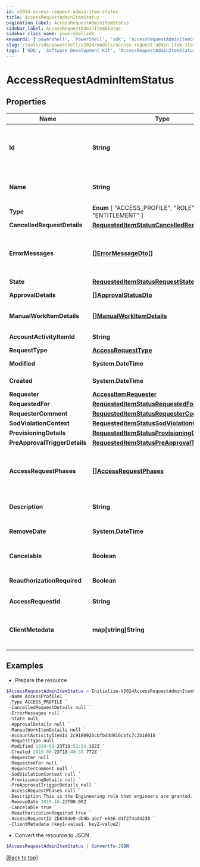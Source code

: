 ```yaml
---
id: v2024-access-request-admin-item-status
title: AccessRequestAdminItemStatus
pagination_label: AccessRequestAdminItemStatus
sidebar_label: AccessRequestAdminItemStatus
sidebar_class_name: powershellsdk
keywords: ['powershell', 'PowerShell', 'sdk', 'AccessRequestAdminItemStatus', 'V2024AccessRequestAdminItemStatus'] 
slug: /tools/sdk/powershell/v2024/models/access-request-admin-item-status
tags: ['SDK', 'Software Development Kit', 'AccessRequestAdminItemStatus', 'V2024AccessRequestAdminItemStatus']
---
```



# AccessRequestAdminItemStatus

## Properties

Name | Type | Description | Notes
------------ | ------------- | ------------- | -------------
**Id** | **String** | ID of the access request. This is a new property as of 2025. Older access requests may not have an ID. | [optional] 
**Name** | **String** | Human-readable display name of the item being requested. | [optional] 
**Type** |  **Enum** [  "ACCESS_PROFILE",    "ROLE",    "ENTITLEMENT" ] | Type of requested object. | [optional] 
**CancelledRequestDetails** | [**RequestedItemStatusCancelledRequestDetails**](requested-item-status-cancelled-request-details) |  | [optional] 
**ErrorMessages** | [**[]ErrorMessageDto[]**](error-message-dto) | List of localized error messages, if any, encountered during the approval/provisioning process. | [optional] 
**State** | [**RequestedItemStatusRequestState**](requested-item-status-request-state) |  | [optional] 
**ApprovalDetails** | [**[]ApprovalStatusDto**](approval-status-dto) | Approval details for each item. | [optional] 
**ManualWorkItemDetails** | [**[]ManualWorkItemDetails**](manual-work-item-details) | Manual work items created for provisioning the item. | [optional] 
**AccountActivityItemId** | **String** | Id of associated account activity item. | [optional] 
**RequestType** | [**AccessRequestType**](access-request-type) |  | [optional] 
**Modified** | **System.DateTime** | When the request was last modified. | [optional] 
**Created** | **System.DateTime** | When the request was created. | [optional] 
**Requester** | [**AccessItemRequester**](access-item-requester) |  | [optional] 
**RequestedFor** | [**RequestedItemStatusRequestedFor**](requested-item-status-requested-for) |  | [optional] 
**RequesterComment** | [**RequestedItemStatusRequesterComment**](requested-item-status-requester-comment) |  | [optional] 
**SodViolationContext** | [**RequestedItemStatusSodViolationContext**](requested-item-status-sod-violation-context) |  | [optional] 
**ProvisioningDetails** | [**RequestedItemStatusProvisioningDetails**](requested-item-status-provisioning-details) |  | [optional] 
**PreApprovalTriggerDetails** | [**RequestedItemStatusPreApprovalTriggerDetails**](requested-item-status-pre-approval-trigger-details) |  | [optional] 
**AccessRequestPhases** | [**[]AccessRequestPhases**](access-request-phases) | A list of Phases that the Access Request has gone through in order, to help determine the status of the request. | [optional] 
**Description** | **String** | Description associated to the requested object. | [optional] 
**RemoveDate** | **System.DateTime** | When the role access is scheduled for removal. | [optional] 
**Cancelable** | **Boolean** | True if the request can be canceled. | [optional] [default to $false]
**ReauthorizationRequired** | **Boolean** | True if re-auth is required. | [optional] [default to $false]
**AccessRequestId** | **String** | This is the account activity id. | [optional] 
**ClientMetadata** | **map[string]String** | Arbitrary key-value pairs, if any were included in the corresponding access request | [optional] 

## Examples

- Prepare the resource
```powershell
$AccessRequestAdminItemStatus = Initialize-V2024AccessRequestAdminItemStatus  -Id 2c9180926cbfbddd016cbfc7c3b10010 `
 -Name AccessProfile1 `
 -Type ACCESS_PROFILE `
 -CancelledRequestDetails null `
 -ErrorMessages null `
 -State null `
 -ApprovalDetails null `
 -ManualWorkItemDetails null `
 -AccountActivityItemId 2c9180926cbfbddd016cbfc7c3b10010 `
 -RequestType null `
 -Modified 2019-08-23T18:52:59.162Z `
 -Created 2019-08-23T18:40:35.772Z `
 -Requester null `
 -RequestedFor null `
 -RequesterComment null `
 -SodViolationContext null `
 -ProvisioningDetails null `
 -PreApprovalTriggerDetails null `
 -AccessRequestPhases null `
 -Description This is the Engineering role that engineers are granted. `
 -RemoveDate 2019-10-23T00:00Z `
 -Cancelable true `
 -ReauthorizationRequired true `
 -AccessRequestId 2b838de9-db9b-abcf-e646-d4f274ad4238 `
 -ClientMetadata {key1=value1, key2=value2}
```

- Convert the resource to JSON
```powershell
$AccessRequestAdminItemStatus | ConvertTo-JSON
```


[[Back to top]](#) 

